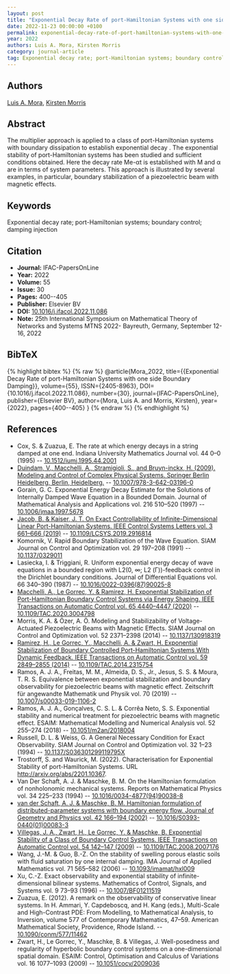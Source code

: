 ```yaml
---
layout: post
title: "Exponential Decay Rate of port-Hamiltonian Systems with one side Boundary Damping"
date: 2022-11-23 00:00:00 +0100
permalink: exponential-decay-rate-of-port-hamiltonian-systems-with-one-side-boundary-damping
year: 2022
authors: Luis A. Mora, Kirsten Morris
category: journal-article
tag: Exponential decay rate; port-Hamiltonian systems; boundary control; damping injection
---
```

 
## Authors
[Luis A. Mora](authors/luis-a-mora), [Kirsten Morris](authors/kirsten-morris)
 
## Abstract
The multiplier approach is applied to a class of port-Hamiltonian systems with boundary dissipation to establish exponential decay . The exponential stability of port-Hamiltonian systems has been studied and sufficient conditions obtained. Here the decay rate Me-αt is established with M and α are in terms of system parameters. This approach is illustrated by several examples, in particular, boundary stabilization of a piezoelectric beam with magnetic effects.
 
## Keywords
Exponential decay rate; port-Hamiltonian systems; boundary control; damping injection
 
## Citation
- **Journal:** IFAC-PapersOnLine
- **Year:** 2022
- **Volume:** 55
- **Issue:** 30
- **Pages:** 400--405
- **Publisher:** Elsevier BV
- **DOI:** [10.1016/j.ifacol.2022.11.086](https://doi.org/10.1016/j.ifacol.2022.11.086)
- **Note:** 25th International Symposium on Mathematical Theory of Networks and Systems MTNS 2022- Bayreuth, Germany, September 12-16, 2022
 
## BibTeX
{% highlight bibtex %}
{% raw %}
@article{Mora_2022,
  title={{Exponential Decay Rate of port-Hamiltonian Systems with one side Boundary Damping}},
  volume={55},
  ISSN={2405-8963},
  DOI={10.1016/j.ifacol.2022.11.086},
  number={30},
  journal={IFAC-PapersOnLine},
  publisher={Elsevier BV},
  author={Mora, Luis A. and Morris, Kirsten},
  year={2022},
  pages={400--405}
}
{% endraw %}
{% endhighlight %}
 
## References
- Cox, S. & Zuazua, E. The rate at which energy decays in a string damped at one end. Indiana University Mathematics Journal vol. 44 0–0 (1995) -- [10.1512/iumj.1995.44.2001](https://doi.org/10.1512/iumj.1995.44.2001)
- [Duindam, V., Macchelli, A., Stramigioli, S., and Bruyn-inckx, H. (2009). Modeling and Control of Complex Physical Systems. Springer Berlin Heidelberg, Berlin, Heidelberg.](modeling-and-control-of-complex-physical-systems) -- [10.1007/978-3-642-03196-0](https://doi.org/10.1007/978-3-642-03196-0)
- Gorain, G. C. Exponential Energy Decay Estimate for the Solutions of Internally Damped Wave Equation in a Bounded Domain. Journal of Mathematical Analysis and Applications vol. 216 510–520 (1997) -- [10.1006/jmaa.1997.5678](https://doi.org/10.1006/jmaa.1997.5678)
- [Jacob, B. & Kaiser, J. T. On Exact Controllability of Infinite-Dimensional Linear Port-Hamiltonian Systems. IEEE Control Systems Letters vol. 3 661–666 (2019)](on-exact-controllability-of-infinite-dimensional-linear-port-hamiltonian-systems) -- [10.1109/LCSYS.2019.2916814](https://doi.org/10.1109/LCSYS.2019.2916814)
- Komornik, V. Rapid Boundary Stabilization of the Wave Equation. SIAM Journal on Control and Optimization vol. 29 197–208 (1991) -- [10.1137/0329011](https://doi.org/10.1137/0329011)
- Lasiecka, I. & Triggiani, R. Uniform exponential energy decay of wave equations in a bounded region with L2(0, ∞; L2 (Γ))-feedback control in the Dirichlet boundary conditions. Journal of Differential Equations vol. 66 340–390 (1987) -- [10.1016/0022-0396(87)90025-8](https://doi.org/10.1016/0022-0396(87)90025-8)
- [Macchelli, A., Le Gorrec, Y. & Ramirez, H. Exponential Stabilization of Port-Hamiltonian Boundary Control Systems via Energy Shaping. IEEE Transactions on Automatic Control vol. 65 4440–4447 (2020)](exponential-stabilization-of-port-hamiltonian-boundary-control-systems-via-energy-shaping) -- [10.1109/TAC.2020.3004798](https://doi.org/10.1109/TAC.2020.3004798)
- Morris, K. A. & Özer, A. Ö. Modeling and Stabilizability of Voltage-Actuated Piezoelectric Beams with Magnetic Effects. SIAM Journal on Control and Optimization vol. 52 2371–2398 (2014) -- [10.1137/130918319](https://doi.org/10.1137/130918319)
- [Ramirez, H., Le Gorrec, Y., Macchelli, A. & Zwart, H. Exponential Stabilization of Boundary Controlled Port-Hamiltonian Systems With Dynamic Feedback. IEEE Transactions on Automatic Control vol. 59 2849–2855 (2014)](exponential-stabilization-of-boundary-controlled-port-hamiltonian-systems-with-dynamic-feedback) -- [10.1109/TAC.2014.2315754](https://doi.org/10.1109/TAC.2014.2315754)
- Ramos, A. J. A., Freitas, M. M., Almeida, D. S., Jr., Jesus, S. S. & Moura, T. R. S. Equivalence between exponential stabilization and boundary observability for piezoelectric beams with magnetic effect. Zeitschrift für angewandte Mathematik und Physik vol. 70 (2019) -- [10.1007/s00033-019-1106-2](https://doi.org/10.1007/s00033-019-1106-2)
- Ramos, A. J. A., Gonçalves, C. S. L. & Corrêa Neto, S. S. Exponential stability and numerical treatment for piezoelectric beams with magnetic effect. ESAIM: Mathematical Modelling and Numerical Analysis vol. 52 255–274 (2018) -- [10.1051/m2an/2018004](https://doi.org/10.1051/m2an/2018004)
- Russell, D. L. & Weiss, G. A General Necessary Condition for Exact Observability. SIAM Journal on Control and Optimization vol. 32 1–23 (1994) -- [10.1137/S036301299119795X](https://doi.org/10.1137/S036301299119795X)
- Trostorff, S. and Waurick, M. (2022). Characterisation for Exponential Stability of port-Hamiltonian Systems. URL http://arxiv.org/abs/2201.10367.
- Van Der Schaft, A. J. & Maschke, B. M. On the Hamiltonian formulation of nonholonomic mechanical systems. Reports on Mathematical Physics vol. 34 225–233 (1994) -- [10.1016/0034-4877(94)90038-8](https://doi.org/10.1016/0034-4877(94)90038-8)
- [van der Schaft, A. J. & Maschke, B. M. Hamiltonian formulation of distributed-parameter systems with boundary energy flow. Journal of Geometry and Physics vol. 42 166–194 (2002)](hamiltonian-formulation-of-distributed-parameter-systems-with-boundary-energy-flow) -- [10.1016/S0393-0440(01)00083-3](https://doi.org/10.1016/S0393-0440(01)00083-3)
- [Villegas, J. A., Zwart, H., Le Gorrec, Y. & Maschke, B. Exponential Stability of a Class of Boundary Control Systems. IEEE Transactions on Automatic Control vol. 54 142–147 (2009)](exponential-stability-of-a-class-of-boundary-control-systems) -- [10.1109/TAC.2008.2007176](https://doi.org/10.1109/TAC.2008.2007176)
- Wang, J.-M. & Guo, B.-Z. On the stability of swelling porous elastic soils with fluid saturation by one internal damping. IMA Journal of Applied Mathematics vol. 71 565–582 (2006) -- [10.1093/imamat/hxl009](https://doi.org/10.1093/imamat/hxl009)
- Xu, C.-Z. Exact observability and exponential stability of infinite-dimensional bilinear systems. Mathematics of Control, Signals, and Systems vol. 9 73–93 (1996) -- [10.1007/BF01211519](https://doi.org/10.1007/BF01211519)
- Zuazua, E. (2012). A remark on the observability of conservative linear systems. In H. Ammari, Y. Capdeboscq, and H. Kang (eds.), Multi-Scale and High-Contrast PDE: From Modelling, to Mathematical Analysis, to Inversion, volume 577 of Contemporary Mathematics, 47–59. American Mathematical Society, Providence, Rhode Island. -- [10.1090/conm/577/11462](https://doi.org/10.1090/conm/577/11462)
- Zwart, H., Le Gorrec, Y., Maschke, B. & Villegas, J. Well-posedness and regularity of hyperbolic boundary control systems on a one-dimensional spatial domain. ESAIM: Control, Optimisation and Calculus of Variations vol. 16 1077–1093 (2009) -- [10.1051/cocv/2009036](https://doi.org/10.1051/cocv/2009036)

